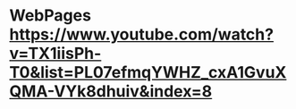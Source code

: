 # WebPages https://www.youtube.com/watch?v=TX1iisPh-T0&list=PL07efmqYWHZ_cxA1GvuXQMA-VYk8dhuiv&index=8